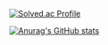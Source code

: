 [![Solved.ac Profile](http://mazassumnida.wtf/api/v2/generate_badge?boj=caputdraconis)](https://solved.ac/caputdraconis/)

[![Anurag's GitHub stats](https://github-readme-stats.vercel.app/api?username=caputdraconis050630)](https://github.com/anuraghazra/github-readme-stats)



